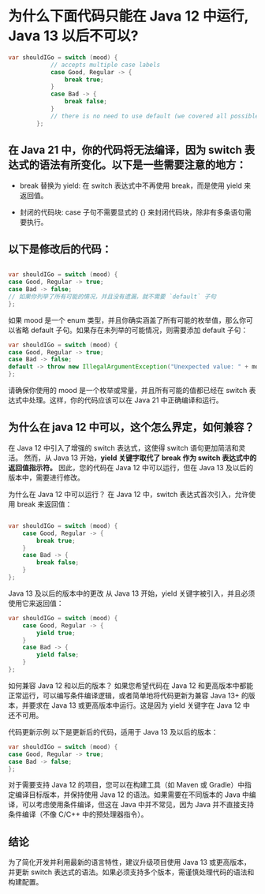 
# 为什么下面代码只能在 Java 12 中运行, Java 13 以后不可以?
```java
var shouldIGo = switch (mood) {
            // accepts multiple case labels
            case Good, Regular -> {
                break true;
            }
            case Bad -> {
                break false;
            }
            // there is no need to use default (we covered all possible cases)
        };
```

## 在 Java 21 中，你的代码将无法编译，因为 switch 表达式的语法有所变化。以下是一些需要注意的地方：

- break 替换为 yield: 在 switch 表达式中不再使用 break，而是使用 yield 来返回值。

- 封闭的代码块: case 子句不需要显式的 {} 来封闭代码块，除非有多条语句需要执行。

## 以下是修改后的代码：

```java

var shouldIGo = switch (mood) {
case Good, Regular -> true;
case Bad -> false;
// 如果你列举了所有可能的情况，并且没有遗漏，就不需要 `default` 子句
};
```

如果 mood 是一个 enum 类型，并且你确实涵盖了所有可能的枚举值，那么你可以省略 default 子句。如果存在未列举的可能情况，则需要添加 default 子句：

```java
var shouldIGo = switch (mood) {
case Good, Regular -> true;
case Bad -> false;
default -> throw new IllegalArgumentException("Unexpected value: " + mood);
};
```

请确保你使用的 mood 是一个枚举或常量，并且所有可能的值都已经在 switch 表达式中处理。这样，你的代码应该可以在 Java 21 中正确编译和运行。

## 为什么在 java 12 中可以，这个怎么界定，如何兼容？
在 Java 12 中引入了增强的 switch 表达式，这使得 switch 语句更加简洁和灵活。
然而，从 Java 13 开始，**yield 关键字取代了 break 作为 switch 表达式中的返回值指示符。** 因此，您的代码在 Java 12 中可以运行，但在 Java 13 及以后的版本中，需要进行修改。

为什么在 Java 12 中可以运行？
在 Java 12 中，switch 表达式首次引入，允许使用 break 来返回值：

```java

var shouldIGo = switch (mood) {
    case Good, Regular -> {
        break true;
    }
    case Bad -> {
        break false;
    }
};
```
Java 13 及以后的版本中的更改
从 Java 13 开始，yield 关键字被引入，并且必须使用它来返回值：

```java
var shouldIGo = switch (mood) {
    case Good, Regular -> {
        yield true;
    }
    case Bad -> {
        yield false;
    }
};
```
如何兼容 Java 12 和以后的版本？
如果您希望代码在 Java 12 和更高版本中都能正常运行，可以编写条件编译逻辑，或者简单地将代码更新为兼容 Java 13+ 的版本，并要求在 Java 13 或更高版本中运行。这是因为 yield 关键字在 Java 12 中还不可用。

代码更新示例
以下是更新后的代码，适用于 Java 13 及以后的版本：

```java
var shouldIGo = switch (mood) {
case Good, Regular -> true;
case Bad -> false;
};
```
对于需要支持 Java 12 的项目，您可以在构建工具（如 Maven 或 Gradle）中指定编译目标版本，并保持使用 Java 12 的语法。如果需要在不同版本的 Java 中编译，可以考虑使用条件编译，但这在 Java 中并不常见，因为 Java 并不直接支持条件编译（不像 C/C++ 中的预处理器指令）。

## 结论
为了简化开发并利用最新的语言特性，建议升级项目使用 Java 13 或更高版本，并更新 switch 表达式的语法。如果必须支持多个版本，需谨慎处理代码的语法和构建配置。